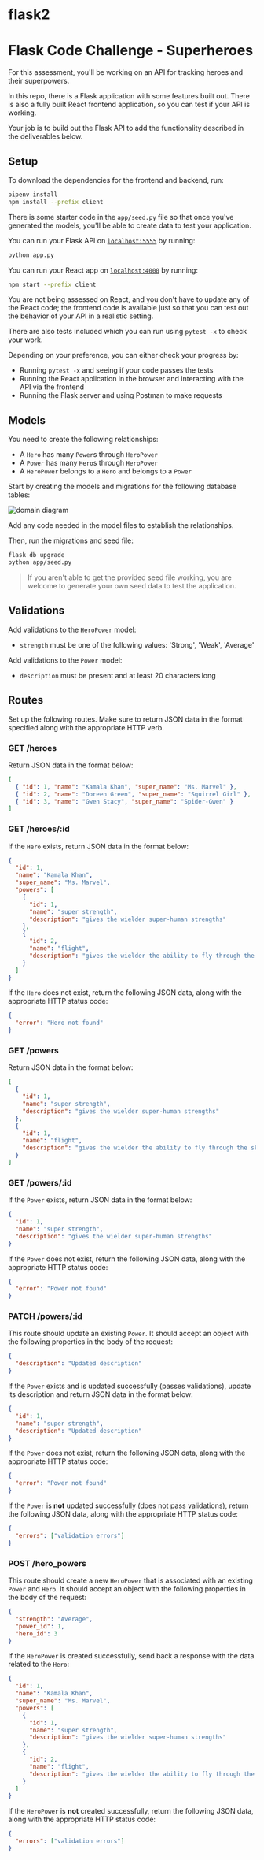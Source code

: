 # flask2
# Flask Code Challenge - Superheroes

For this assessment, you'll be working on an API for tracking heroes and their
superpowers.

In this repo, there is a Flask application with some features built out. There
is also a fully built React frontend application, so you can test if your API is
working.

Your job is to build out the Flask API to add the functionality described in the
deliverables below.

## Setup

To download the dependencies for the frontend and backend, run:

```sh
pipenv install
npm install --prefix client
```

There is some starter code in the `app/seed.py` file so that once you've
generated the models, you'll be able to create data to test your application.

You can run your Flask API on [`localhost:5555`](http://localhost:5555) by running:

```sh
python app.py
```

You can run your React app on [`localhost:4000`](http://localhost:4000) by running:

```sh
npm start --prefix client
```

You are not being assessed on React, and you don't have to update any of the React
code; the frontend code is available just so that you can test out the behavior
of your API in a realistic setting.

There are also tests included which you can run using `pytest -x` to check your work.

Depending on your preference, you can either check your progress by:

- Running `pytest -x` and seeing if your code passes the tests
- Running the React application in the browser and interacting with the API via
  the frontend
- Running the Flask server and using Postman to make requests

## Models

You need to create the following relationships:

- A `Hero` has many `Power`s through `HeroPower`
- A `Power` has many `Hero`s through `HeroPower`
- A `HeroPower` belongs to a `Hero` and belongs to a `Power`

Start by creating the models and migrations for the following database tables:

![domain diagram](domain.png)

Add any code needed in the model files to establish the relationships.

Then, run the migrations and seed file:

```sh
flask db upgrade
python app/seed.py
```

> If you aren't able to get the provided seed file working, you are welcome to
> generate your own seed data to test the application.

## Validations

Add validations to the `HeroPower` model:

- `strength` must be one of the following values: 'Strong', 'Weak', 'Average'

Add validations to the `Power` model:

- `description` must be present and at least 20 characters long

## Routes

Set up the following routes. Make sure to return JSON data in the format
specified along with the appropriate HTTP verb.

### GET /heroes

Return JSON data in the format below:

```json
[
  { "id": 1, "name": "Kamala Khan", "super_name": "Ms. Marvel" },
  { "id": 2, "name": "Doreen Green", "super_name": "Squirrel Girl" },
  { "id": 3, "name": "Gwen Stacy", "super_name": "Spider-Gwen" }
]
```

### GET /heroes/:id

If the `Hero` exists, return JSON data in the format below:

```json
{
  "id": 1,
  "name": "Kamala Khan",
  "super_name": "Ms. Marvel",
  "powers": [
    {
      "id": 1,
      "name": "super strength",
      "description": "gives the wielder super-human strengths"
    },
    {
      "id": 2,
      "name": "flight",
      "description": "gives the wielder the ability to fly through the skies at supersonic speed"
    }
  ]
}
```

If the `Hero` does not exist, return the following JSON data, along with
the appropriate HTTP status code:

```json
{
  "error": "Hero not found"
}
```

### GET /powers

Return JSON data in the format below:

```json
[
  {
    "id": 1,
    "name": "super strength",
    "description": "gives the wielder super-human strengths"
  },
  {
    "id": 1,
    "name": "flight",
    "description": "gives the wielder the ability to fly through the skies at supersonic speed"
  }
]
```

### GET /powers/:id

If the `Power` exists, return JSON data in the format below:

```json
{
  "id": 1,
  "name": "super strength",
  "description": "gives the wielder super-human strengths"
}
```

If the `Power` does not exist, return the following JSON data, along with
the appropriate HTTP status code:

```json
{
  "error": "Power not found"
}
```

### PATCH /powers/:id

This route should update an existing `Power`. It should accept an object with
the following properties in the body of the request:

```json
{
  "description": "Updated description"
}
```

If the `Power` exists and is updated successfully (passes validations), update
its description and return JSON data in the format below:

```json
{
  "id": 1,
  "name": "super strength",
  "description": "Updated description"
}
```

If the `Power` does not exist, return the following JSON data, along with
the appropriate HTTP status code:

```json
{
  "error": "Power not found"
}
```

If the `Power` is **not** updated successfully (does not pass validations),
return the following JSON data, along with the appropriate HTTP status code:

```json
{
  "errors": ["validation errors"]
}
```

### POST /hero_powers

This route should create a new `HeroPower` that is associated with an
existing `Power` and `Hero`. It should accept an object with the following
properties in the body of the request:

```json
{
  "strength": "Average",
  "power_id": 1,
  "hero_id": 3
}
```

If the `HeroPower` is created successfully, send back a response with the data
related to the `Hero`:

```json
{
  "id": 1,
  "name": "Kamala Khan",
  "super_name": "Ms. Marvel",
  "powers": [
    {
      "id": 1,
      "name": "super strength",
      "description": "gives the wielder super-human strengths"
    },
    {
      "id": 2,
      "name": "flight",
      "description": "gives the wielder the ability to fly through the skies at supersonic speed"
    }
  ]
}
```

If the `HeroPower` is **not** created successfully, return the following
JSON data, along with the appropriate HTTP status code:

```json
{
  "errors": ["validation errors"]
}
```